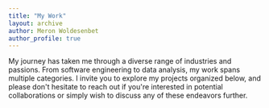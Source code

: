 ```yaml
---
title: "My Work"
layout: archive
author: Meron Woldesenbet
author_profile: true
---
```


My journey has taken me through a diverse range of industries and passions. From software engineering to data analysis, my work spans multiple categories. I invite you to explore my projects organized below, and please don't hesitate to reach out if you're interested in potential collaborations or simply wish to discuss any of these endeavors further.